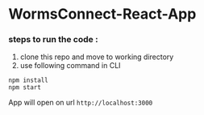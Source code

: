 # WormsConnect-React-App

### steps to run the code :
1. clone this repo and move to working directory 
2. use following command in CLI
```
npm install
npm start
```

App will open on url `http://localhost:3000`